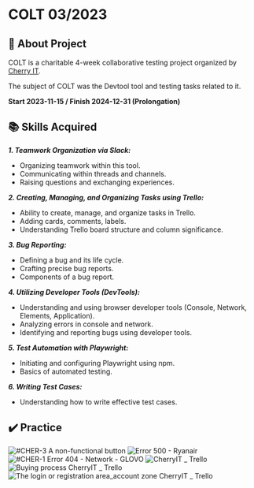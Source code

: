 # COLT 03/2023

## 📝 About Project

COLT is a charitable 4-week collaborative testing project organized by <a href="http://cherry-it.pl/colt-3-2023/" target="_blank">Cherry IT</a>.

The subject of COLT was the Devtool tool and testing tasks related to it.

**Start 2023-11-15 / Finish 2024-12-31 (Prolongation)**

## 📚 Skills Acquired

***1. Teamwork Organization via Slack:***
- Organizing teamwork within this tool.
- Communicating within threads and channels.
- Raising questions and exchanging experiences.

***2. Creating, Managing, and Organizing Tasks using Trello:***
- Ability to create, manage, and organize tasks in Trello.
- Adding cards, comments, labels.
- Understanding Trello board structure and column significance.

***3. Bug Reporting:***
- Defining a bug and its life cycle.
- Crafting precise bug reports.
- Components of a bug report.

***4. Utilizing Developer Tools (DevTools):***
- Understanding and using browser developer tools (Console, Network, Elements, Application).
- Analyzing errors in console and network.
- Identifying and reporting bugs using developer tools.

***5. Test Automation with Playwright:***
- Initiating and configuring Playwright using npm.
- Basics of automated testing.

***6. Writing Test Cases:***
- Understanding how to write effective test cases.

## ✔️ Practice
![#CHER-3  A non-functional button](https://github.com/natallor/my_test_projects/assets/132356748/71a7e24c-a919-4135-997f-db4f3f827e54)
![Error 500 - Ryanair](https://github.com/natallor/my_test_projects/assets/132356748/75fcbd9d-d11c-4c09-96f3-5aa5cc427be4)
![#CHER-1  Error 404 - Network - GLOVO](https://github.com/natallor/my_test_projects/assets/132356748/487a0e94-7b2a-41ab-b3b6-e4d8036d16ef)
![CherryIT _ Trello](https://github.com/natallor/my_test_projects/assets/132356748/1af13024-413c-45fb-8a08-ae93b4b69142)
![Buying process CherryIT _ Trello ](https://github.com/natallor/my_test_projects/assets/132356748/7392264a-e63b-47aa-ab3d-2c7ee20c0b17)
![The login or registration area_account zone CherryIT _ Trello ](https://github.com/natallor/my_test_projects/assets/132356748/9ce8c444-af63-4311-8d07-b98aff6fe7ae)




